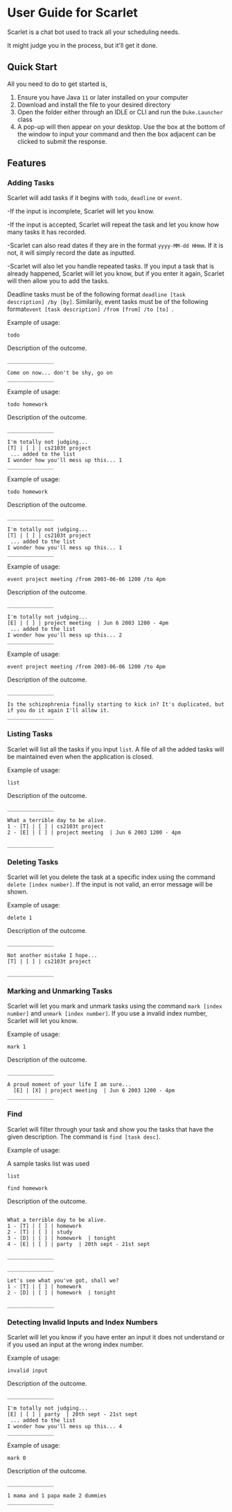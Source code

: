 # User Guide for Scarlet

Scarlet is a chat bot used to track all your scheduling needs. 

It might judge you in the process, but it'll get it done.

## Quick Start

All you need to do to get started is,

1. Ensure you have Java ```11``` or later installed on your computer
2. Download and install the file to your desired directory
3. Open the folder either through an IDLE or CLI and run the ```Duke.Launcher``` class
4. A pop-up will then appear on your desktop. Use the box at the bottom of the window to input your command and then the box adjacent can be clicked to submit the response.

## Features 


### Adding Tasks

Scarlet will add tasks if it begins with ```todo```, ```deadline``` or ```event```. 

-If the input is incomplete, Scarlet will let you know.

-If the input is accepted, Scarlet will repeat the task and let you know how many tasks it has recorded. 

-Scarlet can also read dates if they are in the format ```yyyy-MM-dd HHmm```. If it is not, it will simply record the date as inputted.

-Scarlet will also let you handle repeated tasks. If you input a task that is already happened, Scarlet will let you know, but if you enter it again, Scarlet will then allow you to add the tasks.


Deadline tasks must be of the following format ``` deadline [task description] /by [by] ```.
Similarily, event tasks must be of the following format``` event [task description] /from [from] /to [to]  ```.


Example of usage:

`todo`


Description of the outcome.

```
_______________ 

Come on now... don't be shy, go on 
_______________ 
```

Example of usage:

`todo homework`


Description of the outcome.

```
_______________ 

I'm totally not judging... 
[T] | [ ] | cs2103t project 
 ... added to the list 
I wonder how you'll mess up this... 1
_______________ 
```

Example of usage:

`todo homework`


Description of the outcome.

```
_______________ 

I'm totally not judging... 
[T] | [ ] | cs2103t project 
 ... added to the list 
I wonder how you'll mess up this... 1
_______________ 
```

Example of usage:

`event project meeting /from 2003-06-06 1200 /to 4pm`


Description of the outcome.

```
_______________ 

I'm totally not judging... 
[E] | [ ] | project meeting  | Jun 6 2003 1200 - 4pm 
 ... added to the list 
I wonder how you'll mess up this... 2
_______________ 
```

Example of usage:

`event project meeting /from 2003-06-06 1200 /to 4pm`


Description of the outcome.

```
_______________ 

Is the schizophrenia finally starting to kick in? It's duplicated, but if you do it again I'll allow it. 
_______________ 
```

### Listing Tasks

Scarlet will list all the tasks if you input ```list```. A file of all the added tasks will be maintained even when the application is closed.

Example of usage:

`list`


Description of the outcome.

```
_______________ 

What a terrible day to be alive. 
1 - [T] | [ ] | cs2103t project 
2 - [E] | [ ] | project meeting  | Jun 6 2003 1200 - 4pm 
 
_______________ 

```

### Deleting Tasks

Scarlet will let you delete the task at a specific index using the command ```delete [index number]```. If the input is not valid, an error message will be shown.

Example of usage:

`delete 1`


Description of the outcome.

```
_______________ 

Not another mistake I hope... 
[T] | [ ] | cs2103t project 

_______________ 

```


### Marking and Unmarking Tasks

Scarlet will let you mark and unmark tasks using the command ```mark [index number]``` and ```unmark [index number]```. If you use a invalid index number, Scarlet will let you know.

Example of usage:

`mark 1`


Description of the outcome.

```
_______________ 

A proud moment of your life I am sure... 
  [E] | [X] | project meeting  | Jun 6 2003 1200 - 4pm 
_______________ 

```

### Find

Scarlet will filter through your task and show you the tasks that have the given description. The command is ```find [task desc]```.

Example of usage:

A sample tasks list was used

`list`

`find homework`


Description of the outcome.

```

What a terrible day to be alive. 
1 - [T] | [ ] | homework 
2 - [T] | [ ] | study 
3 - [D] | [ ] | homework  | tonight 
4 - [E] | [ ] | party  | 20th sept - 21st sept 
 
_______________ 

```

```
_______________ 

Let's see what you've got, shall we?
1 - [T] | [ ] | homework
2 - [D] | [ ] | homework  | tonight

_______________ 
```

### Detecting Invalid Inputs and Index Numbers

Scarlet will let you know if you have enter an input it does not understand or if you used an input at the wrong index number.

Example of usage:

`invalid input`


Description of the outcome.

```
_______________ 

I'm totally not judging... 
[E] | [ ] | party  | 20th sept - 21st sept 
 ... added to the list 
I wonder how you'll mess up this... 4
_______________ 

```
Example of usage:

`mark 0`


Description of the outcome.

```
_______________ 

1 mama and 1 papa made 2 dummies
_______________ 
```






